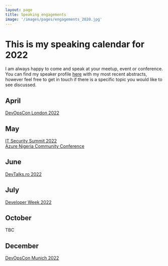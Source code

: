 ```yaml
---
layout: page
title: Speaking engagements
image: '/images/pages/engagements_2020.jpg'
---
```


# This is my speaking calendar for 2022
I am always happy to come and speak at your meetup, event or conference.  
You can find my speaker profile [here](https://sessionize.com/matteoemili) with my most recent abstracts, however feel free to get in touch if there is a specific topic you would like to see discussed.

April
---
[DevOpsCon London 2022](https://devopscon.io/continuous-delivery-automation/why-pipelines-as-code-is-the-way-forward/)  

May
---
[IT Security Summit 2022](https://it-security-summit.de/it-security-summit/its-not-my-code-secure-software-supply-chain-in-practice/)  
[Azure Nigeria Community Conference](https://www.meetup.com/nigeria-microsoft-azure-meetup-group/events/284956990/)  

June
---
[DevTalks.ro 2022](https://myconnector.ro/virtual/devtalks-2022/955/agenda/12718)

July
---
[Developer Week 2022](https://www.developer-week.de/history/programm-2022/#/tag-4)

October
---
TBC

December
---
[DevOpsCon Munich 2022](https://devopscon.io/business-company-culture/what-did-it-mean-to-bring-inner-source-to-an-enterprise/)